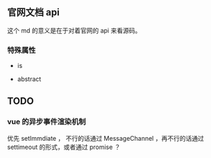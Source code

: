 ## 官网文档 api

这个 md 的意义是在于对着官网的 api 来看源码。

### 特殊属性
- is


- abstract


## TODO
### vue 的异步事件渲染机制
优先 setImmdiate ， 不行的话通过 MessageChannel ，再不行的话通过 settimeout 的形式，或者通过 promise ？
